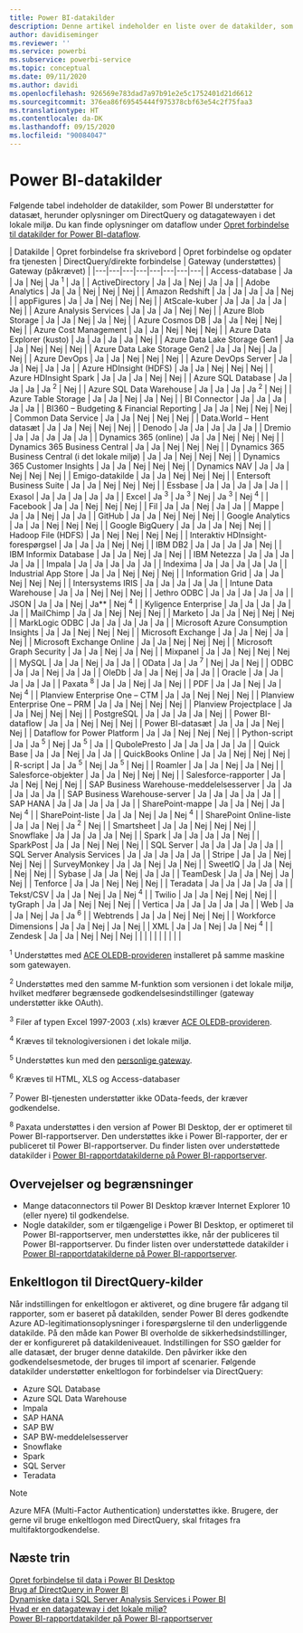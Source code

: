 ```yaml
---
title: Power BI-datakilder
description: Denne artikel indeholder en liste over de datakilder, som Power BI understøtter, herunder oplysninger om DirectQuery og datagatewayen i det lokale miljø.
author: davidiseminger
ms.reviewer: ''
ms.service: powerbi
ms.subservice: powerbi-service
ms.topic: conceptual
ms.date: 09/11/2020
ms.author: davidi
ms.openlocfilehash: 926569e783dad7a97b91e2e5c1752401d21d6612
ms.sourcegitcommit: 376ea86f69545444f975378cbf63e54c2f75faa3
ms.translationtype: HT
ms.contentlocale: da-DK
ms.lasthandoff: 09/15/2020
ms.locfileid: "90084047"
---
```

# <a name="power-bi-data-sources"></a>Power BI-datakilder

Følgende tabel indeholder de datakilder, som Power BI understøtter for datasæt, herunder oplysninger om DirectQuery og datagatewayen i det lokale miljø. Du kan finde oplysninger om dataflow under [Opret forbindelse til datakilder for Power BI-dataflow](../transform-model/service-dataflows-data-sources.md).

| Datakilde | Opret forbindelse fra skrivebord | Opret forbindelse og opdater fra tjenesten | DirectQuery/direkte forbindelse | Gateway (understøttes) | Gateway (påkrævet) |
|---|---|---|---|---|---|---|---|
| Access-database | Ja | Ja | Nej | Ja <sup>1</sup> | Ja |
| ActiveDirectory | Ja | Ja | Nej | Ja | Ja |
| Adobe Analytics | Ja | Ja | Nej | Nej | Nej |
| Amazon Redshift | Ja | Ja | Ja | Ja | Nej |
| appFigures | Ja | Ja | Nej | Nej | Nej |
| AtScale-kuber | Ja | Ja | Ja | Ja | Nej |
| Azure Analysis Services | Ja | Ja | Ja | Nej | Nej |
| Azure Blob Storage | Ja | Ja | Nej | Ja | Nej |
| Azure Cosmos DB | Ja | Ja | Nej | Nej | Nej |
| Azure Cost Management | Ja | Ja | Nej | Nej | Nej |
| Azure Data Explorer (kusto) | Ja | Ja | Ja | Ja | Nej |
| Azure Data Lake Storage Gen1 | Ja | Ja | Nej | Nej | Nej |
| Azure Data Lake Storage Gen2 | Ja | Ja | Nej | Ja | Nej |
| Azure DevOps | Ja | Ja | Nej | Nej | Nej |
| Azure DevOps Server | Ja | Ja | Nej | Ja | Ja |
| Azure HDInsight (HDFS) | Ja | Ja | Nej | Nej | Nej |
| Azure HDInsight Spark | Ja | Ja | Ja | Nej | Nej |
| Azure SQL Database | Ja | Ja | Ja | Ja <sup>2</sup> | Nej |
| Azure SQL Data Warehouse | Ja | Ja | Ja | Ja <sup>2</sup> | Nej |
| Azure Table Storage | Ja | Ja | Nej | Ja | Nej |
| BI Connector | Ja | Ja | Ja | Ja | Ja |
| BI360 – Budgeting & Financial Reporting | Ja | Ja | Nej | Nej | Nej |
| Common Data Service | Ja | Ja | Nej | Nej | Nej |
| Data.World – Hent datasæt | Ja | Ja | Nej | Nej | Nej |
| Denodo | Ja | Ja | Ja | Ja | Ja |
| Dremio | Ja | Ja | Ja | Ja | Ja |
| Dynamics 365 (online) | Ja | Ja | Nej | Nej | Nej |
| Dynamics 365 Business Central | Ja | Ja | Nej | Nej | Nej |
| Dynamics 365 Business Central (i det lokale miljø) | Ja | Ja | Nej | Nej | Nej |
| Dynamics 365 Customer Insights | Ja | Ja | Nej | Nej | Nej |
| Dynamics NAV | Ja | Ja | Nej | Nej | Nej |
| Emigo-datakilde | Ja | Ja | Nej | Nej | Nej |
| Entersoft Business Suite | Ja | Ja | Nej | Nej | Nej |
| Essbase | Ja | Ja | Ja | Ja | Ja |
| Exasol | Ja | Ja | Ja | Ja | Ja |
| Excel | Ja <sup>3</sup> | Ja <sup>3</sup> | Nej | Ja <sup>3</sup> | Nej <sup>4</sup> |
| Facebook | Ja | Ja | Nej | Nej | Nej |
| Fil | Ja | Ja | Nej | Ja | Ja |
| Mappe | Ja | Ja | Nej | Ja | Ja |
| GitHub | Ja | Ja | Nej | Nej | Nej |
| Google Analytics | Ja | Ja | Nej | Nej | Nej |
| Google BigQuery | Ja | Ja | Ja | Nej | Nej |
| Hadoop File (HDFS) | Ja | Nej | Nej | Nej | Nej |
| Interaktiv HDInsight-forespørgsel | Ja | Ja | Ja | Nej | Nej |
| IBM DB2 | Ja | Ja | Ja | Ja | Nej |
| IBM Informix Database | Ja | Ja | Nej | Ja | Nej |
| IBM Netezza | Ja | Ja | Ja | Ja | Ja |
| Impala | Ja | Ja | Ja | Ja | Ja |
| Indexima | Ja | Ja | Ja | Ja | Ja |
| Industrial App Store | Ja | Ja | Nej | Nej | Nej |
| Information Grid | Ja | Ja | Nej | Nej | Nej |
| Intersystems IRIS | Ja | Ja | Ja | Ja | Ja |
| Intune Data Warehouse | Ja | Ja | Nej | Nej | Nej |
| Jethro ODBC | Ja | Ja | Ja | Ja | Ja |
| JSON | Ja | Ja | Nej | Ja** | Nej <sup>4</sup> |
| Kyligence Enterprise | Ja | Ja | Ja | Ja | Ja |
| MailChimp | Ja | Ja | Nej | Nej | Nej |
| Marketo | Ja | Ja | Nej | Nej | Nej |
| MarkLogic ODBC | Ja | Ja | Ja | Ja | Ja |
| Microsoft Azure Consumption Insights | Ja | Ja | Nej | Nej | Nej |
| Microsoft Exchange | Ja | Ja | Nej | Ja | Nej |
| Microsoft Exchange Online | Ja | Ja | Nej | Nej | Nej |
| Microsoft Graph Security | Ja | Ja | Nej | Ja | Nej |
| Mixpanel | Ja | Ja | Nej | Nej | Nej |
| MySQL | Ja | Ja | Nej | Ja | Ja |
| OData | Ja | Ja <sup>7</sup> | Nej | Ja | Nej |
| ODBC | Ja | Ja | Nej | Ja | Ja |
| OleDb | Ja | Ja | Nej | Ja | Ja |
| Oracle | Ja | Ja | Ja | Ja | Ja |
| Paxata <sup>8</sup> | Ja | Ja | Nej | Ja | Nej |
| PDF | Ja | Ja | Nej | Ja | Nej <sup>4</sup> |
| Planview Enterprise One – CTM | Ja | Ja | Nej | Nej | Nej |
| Planview Enterprise One – PRM | Ja | Ja | Nej | Nej | Nej |
| Planview Projectplace | Ja | Ja | Nej | Nej | Nej |
| PostgreSQL | Ja | Ja | Ja | Ja | Nej |
| Power BI-dataflow | Ja | Ja | Nej | Nej | Nej |
| Power BI-datasæt | Ja | Ja | Ja | Nej | Nej |
| Dataflow for Power Platform | Ja | Ja | Nej | Nej | Nej |
| Python-script | Ja | Ja <sup>5</sup> | Nej | Ja <sup>5</sup> | Ja |
| QubolePresto | Ja | Ja | Ja | Ja | Ja |
| Quick Base | Ja | Ja | Nej | Ja | Ja |
| QuickBooks Online | Ja | Ja | Nej | Nej | Nej |
| R-script | Ja | Ja <sup>5</sup> | Nej | Ja <sup>5</sup> | Nej |
| Roamler | Ja | Ja | Nej | Ja | Nej |
| Salesforce-objekter | Ja | Ja | Nej | Nej | Nej |
| Salesforce-rapporter | Ja | Ja | Nej | Nej | Nej |
| SAP Business Warehouse-meddelelsesserver | Ja | Ja | Ja | Ja | Ja |
| SAP Business Warehouse-server | Ja | Ja | Ja | Ja | Ja |
| SAP HANA | Ja | Ja | Ja | Ja | Ja |
| SharePoint-mappe | Ja | Ja | Nej | Ja | Nej <sup>4</sup> |
| SharePoint-liste | Ja | Ja | Nej | Ja | Nej <sup>4</sup> |
| SharePoint Online-liste | Ja | Ja | Nej | Ja <sup>2</sup> | Nej |
| Smartsheet | Ja | Ja | Nej | Nej | Nej |
| Snowflake | Ja | Ja | Ja | Ja | Nej |
| Spark | Ja | Ja | Ja | Ja | Nej |
| SparkPost | Ja | Ja | Nej | Nej | Nej |
| SQL Server | Ja | Ja | Ja | Ja | Ja |
| SQL Server Analysis Services | Ja | Ja | Ja | Ja | Ja |
| Stripe | Ja | Ja | Nej | Nej | Nej |
| SurveyMonkey | Ja | Ja | Nej | Ja | Nej |
| SweetIQ | Ja | Ja | Nej | Nej | Nej |
| Sybase | Ja | Ja | Nej | Ja | Ja |
| TeamDesk | Ja | Ja | Nej | Ja | Nej |
| Tenforce | Ja | Ja | Nej | Nej | Nej |
| Teradata | Ja | Ja | Ja | Ja | Ja |
| Tekst/CSV | Ja | Ja | Nej | Ja | Nej <sup>4</sup> |
| Twilio | Ja | Ja | Nej | Nej | Nej |
| tyGraph | Ja | Ja | Nej | Nej | Nej |
| Vertica | Ja | Ja | Ja | Ja | Ja |
| Web | Ja | Ja | Nej | Ja | Ja <sup>6</sup> |
| Webtrends | Ja | Ja | Nej | Nej | Nej |
| Workforce Dimensions | Ja | Ja | Nej | Ja | Nej |
| XML | Ja | Ja | Nej | Ja | Nej <sup>4</sup> |
| Zendesk | Ja | Ja | Nej | Nej | Nej |
| | | | | | | | |

<sup>1</sup> Understøttes med [ACE OLEDB-provideren](https://www.microsoft.com/download/details.aspx?id=54920) installeret på samme maskine som gatewayen.

<sup>2</sup> Understøttes med den samme M-funktion som versionen i det lokale miljø, hvilket medfører begrænsede godkendelsesindstillinger (gateway understøtter ikke OAuth).

<sup>3</sup> Filer af typen Excel 1997-2003 (.xls) kræver [ACE OLEDB-provideren](https://www.microsoft.com/download/details.aspx?id=54920).

<sup>4</sup> Kræves til teknologiversionen i det lokale miljø.

<sup>5</sup> Understøttes kun med den [personlige gateway](service-gateway-personal-mode.md).

<sup>6</sup> Kræves til HTML, XLS og Access-databaser

<sup>7</sup> Power BI-tjenesten understøtter ikke OData-feeds, der kræver godkendelse.

<sup>8</sup> Paxata understøttes i den version af Power BI Desktop, der er optimeret til Power BI-rapportserver. Den understøttes ikke i Power BI-rapporter, der er publiceret til Power BI-rapportserver. Du finder listen over understøttede datakilder i [Power BI-rapportdatakilderne på Power BI-rapportserver](../report-server/data-sources.md).

## <a name="considerations-and-limitations"></a>Overvejelser og begrænsninger

- Mange dataconnectors til Power BI Desktop kræver Internet Explorer 10 (eller nyere) til godkendelse. 
- Nogle datakilder, som er tilgængelige i Power BI Desktop, er optimeret til Power BI-rapportserver, men understøttes ikke, når der publiceres til Power BI-rapportserver. Du finder listen over understøttede datakilder i [Power BI-rapportdatakilderne på Power BI-rapportserver](../report-server/data-sources.md).

## <a name="single-sign-on-sso-for-directquery-sources"></a>Enkeltlogon til DirectQuery-kilder

Når indstillingen for enkeltlogon er aktiveret, og dine brugere får adgang til rapporter, som er baseret på datakilden, sender Power BI deres godkendte Azure AD-legitimationsoplysninger i forespørgslerne til den underliggende datakilde. På den måde kan Power BI overholde de sikkerhedsindstillinger, der er konfigureret på datakildeniveauet.
Indstillingen for SSO gælder for alle datasæt, der bruger denne datakilde. Den påvirker ikke den godkendelsesmetode, der bruges til import af scenarier. Følgende datakilder understøtter enkeltlogon for forbindelser via DirectQuery:

- Azure SQL Database
- Azure SQL Data Warehouse
- Impala
- SAP HANA
- SAP BW
- SAP BW-meddelelsesserver
- Snowflake
- Spark
- SQL Server
- Teradata

> [!Note]
> Azure MFA (Multi-Factor Authentication) understøttes ikke. Brugere, der gerne vil bruge enkeltlogon med DirectQuery, skal fritages fra multifaktorgodkendelse.

## <a name="next-steps"></a>Næste trin

[Opret forbindelse til data i Power BI Desktop](desktop-quickstart-connect-to-data.md)  
[Brug af DirectQuery in Power BI](desktop-directquery-about.md)  
[Dynamiske data i SQL Server Analysis Services i Power BI](sql-server-analysis-services-tabular-data.md)  
[Hvad er en datagateway i det lokale miljø?](service-gateway-onprem.md)  
[Power BI-rapportdatakilder på Power BI-rapportserver](../report-server/data-sources.md)
